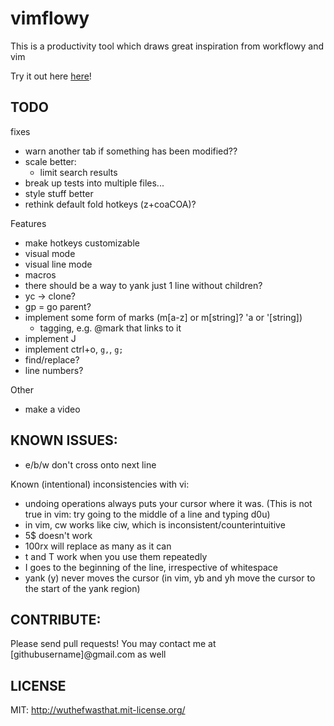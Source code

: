 # vimflowy

This is a productivity tool which draws great inspiration from workflowy and vim

Try it out here [here](https://vimflowy.bitballoon.com)!

## TODO ##

fixes
- warn another tab if something has been modified??
- scale better:
  - limit search results
- break up tests into multiple files...
- style stuff better
- rethink default fold hotkeys (z+coaCOA)?

Features
- make hotkeys customizable
- visual mode
- visual line mode
- macros
- there should be a way to yank just 1 line without children?
- yc -> clone?
- gp = go parent?
- implement some form of marks (m[a-z] or m[string]?  'a or '[string])
  - tagging, e.g. @mark that links to it
- implement J
- implement ctrl+o, `g,`, `g;`
- find/replace?
- line numbers?

Other
- make a video

## KNOWN ISSUES: ##

- e/b/w don't cross onto next line

Known (intentional) inconsistencies with vi:
- undoing operations always puts your cursor where it was.  (This is not true in vim: try going to the middle of a line and typing d0u)
- in vim, cw works like ciw, which is inconsistent/counterintuitive
- 5$ doesn't work
- 100rx will replace as many as it can
- t and T work when you use them repeatedly
- I goes to the beginning of the line, irrespective of whitespace
- yank (y) never moves the cursor (in vim, yb and yh move the cursor to the start of the yank region)

## CONTRIBUTE: ##

Please send pull requests!
You may contact me at [githubusername]@gmail.com as well

## LICENSE ##

MIT: http://wuthefwasthat.mit-license.org/
